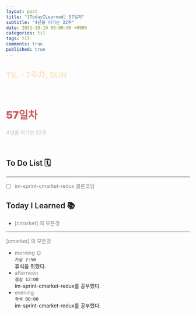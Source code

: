 ```yaml
---
layout: post
title: "[TodayILearned] 57일차"
subtitle: "4년을 이기는 22주"
date: 2021-10-10 09:00:00 +0900
categories: til
tags: til
comments: true
published: true
---
```


## <span style="color:Bisque;font-size: 22px">TIL - 7주차, SUN</span>

<br />

# **<span style="font-weight:900;color:indianred">57일차</span>**

**<span style="color:lightgray">4년을 이기는 22주</span>**

<br />

## <span style="font-weight:600">To Do List</span> 🗓

---

- [ ] <span style="color:gray">im-sprint-cmarket-redux 클론코딩</span>

## <span style="font-weight:600">Today I Learned</span> 📚

- <span style="color:gray">[cmarket] 의 모든것</span>

---

<span style="color:gray">[cmarket] 의 모든것</span>

- <span style="color:gray">morning 🌞</span> <br>
  `기상 7:50` <br>
  휴식을 취했다.
- <span style="color:gray">afternoon</span> <br>
  `점심 12:00`<br>
  im-sprint-cmarket-redux를 공부했다.
- <span style="color:gray">evening</span> <br>
  `착석 08:00`<br>
  im-sprint-cmarket-redux를 공부했다.
